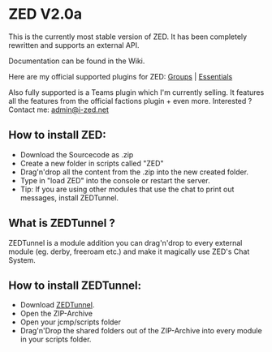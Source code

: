 ZED V2.0a
=====

This is the currently most stable version of ZED.
It has been completely rewritten and supports an external API.

Documentation can be found in the Wiki.


Here are my official supported plugins for ZED:
[Groups](https://github.com/evildev/Groups) | [Essentials](https://github.com/evildev/Essentials)

Also fully supported is a Teams plugin which I'm currently selling.
It features all the features from the official factions plugin + even more.
Interested ? Contact me: admin@i-zed.net


How to install ZED:
--------
* Download the Sourcecode as .zip
* Create a new folder in scripts called "ZED"
* Drag'n'drop all the content from the .zip into the new created folder.
* Type in "load ZED" into the console or restart the server.
* Tip: If you are using other modules that use the chat to print out messages, install ZEDTunnel.



What is ZEDTunnel ?
--------------------------------
ZEDTunnel is a module addition you can drag'n'drop to every external module (eg. derby, freeroam etc.) and make it magically use ZED's Chat System.

How to install ZEDTunnel:
--------------------------
* Download [ZEDTunnel](https://github.com/evildev/ZED/releases/download/2.0/ZEDTunnel.zip).
* Open the ZIP-Archive
* Open your jcmp/scripts folder
* Drag'n'Drop the shared folders out of the ZIP-Archive into every module in your scripts folder.
